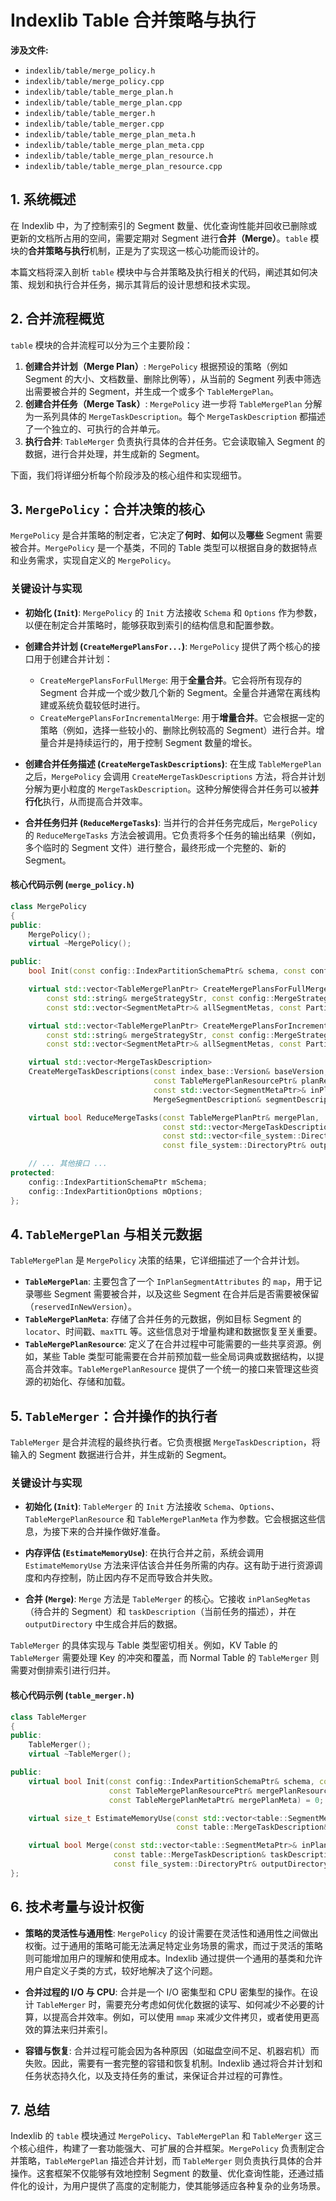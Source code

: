 
# Indexlib Table 合并策略与执行

**涉及文件:**
* `indexlib/table/merge_policy.h`
* `indexlib/table/merge_policy.cpp`
* `indexlib/table/table_merge_plan.h`
* `indexlib/table/table_merge_plan.cpp`
* `indexlib/table/table_merger.h`
* `indexlib/table/table_merger.cpp`
* `indexlib/table/table_merge_plan_meta.h`
* `indexlib/table/table_merge_plan_meta.cpp`
* `indexlib/table/table_merge_plan_resource.h`
* `indexlib/table/table_merge_plan_resource.cpp`

## 1. 系统概述

在 Indexlib 中，为了控制索引的 Segment 数量、优化查询性能并回收已删除或更新的文档所占用的空间，需要定期对 Segment 进行**合并（Merge）**。`table` 模块的**合并策略与执行**机制，正是为了实现这一核心功能而设计的。

本篇文档将深入剖析 `table` 模块中与合并策略及执行相关的代码，阐述其如何决策、规划和执行合并任务，揭示其背后的设计思想和技术实现。

## 2. 合并流程概览

`table` 模块的合并流程可以分为三个主要阶段：

1.  **创建合并计划（Merge Plan）**: `MergePolicy` 根据预设的策略（例如 Segment 的大小、文档数量、删除比例等），从当前的 Segment 列表中筛选出需要被合并的 Segment，并生成一个或多个 `TableMergePlan`。
2.  **创建合并任务（Merge Task）**: `MergePolicy` 进一步将 `TableMergePlan` 分解为一系列具体的 `MergeTaskDescription`。每个 `MergeTaskDescription` 都描述了一个独立的、可执行的合并单元。
3.  **执行合并**: `TableMerger` 负责执行具体的合并任务。它会读取输入 Segment 的数据，进行合并处理，并生成新的 Segment。

下面，我们将详细分析每个阶段涉及的核心组件和实现细节。

## 3. `MergePolicy`：合并决策的核心

`MergePolicy` 是合并策略的制定者，它决定了**何时**、**如何**以及**哪些** Segment 需要被合并。`MergePolicy` 是一个基类，不同的 Table 类型可以根据自身的数据特点和业务需求，实现自定义的 `MergePolicy`。

### 关键设计与实现

*   **初始化 (`Init`)**: `MergePolicy` 的 `Init` 方法接收 `Schema` 和 `Options` 作为参数，以便在制定合并策略时，能够获取到索引的结构信息和配置参数。

*   **创建合并计划 (`CreateMergePlansFor...`)**: `MergePolicy` 提供了两个核心的接口用于创建合并计划：
    *   `CreateMergePlansForFullMerge`: 用于**全量合并**。它会将所有现存的 Segment 合并成一个或少数几个新的 Segment。全量合并通常在离线构建或系统负载较低时进行。
    *   `CreateMergePlansForIncrementalMerge`: 用于**增量合并**。它会根据一定的策略（例如，选择一些较小的、删除比例较高的 Segment）进行合并。增量合并是持续运行的，用于控制 Segment 数量的增长。

*   **创建合并任务描述 (`CreateMergeTaskDescriptions`)**: 在生成 `TableMergePlan` 之后，`MergePolicy` 会调用 `CreateMergeTaskDescriptions` 方法，将合并计划分解为更小粒度的 `MergeTaskDescription`。这种分解使得合并任务可以被**并行化**执行，从而提高合并效率。

*   **合并任务归并 (`ReduceMergeTasks`)**: 当并行的合并任务完成后，`MergePolicy` 的 `ReduceMergeTasks` 方法会被调用。它负责将多个任务的输出结果（例如，多个临时的 Segment 文件）进行整合，最终形成一个完整的、新的 Segment。

#### 核心代码示例 (`merge_policy.h`)

```cpp
class MergePolicy
{
public:
    MergePolicy();
    virtual ~MergePolicy();

public:
    bool Init(const config::IndexPartitionSchemaPtr& schema, const config::IndexPartitionOptions& options);

    virtual std::vector<TableMergePlanPtr> CreateMergePlansForFullMerge(
        const std::string& mergeStrategyStr, const config::MergeStrategyParameter& mergeStrategyParameter,
        const std::vector<SegmentMetaPtr>& allSegmentMetas, const PartitionRange& targetRange) const;

    virtual std::vector<TableMergePlanPtr> CreateMergePlansForIncrementalMerge(
        const std::string& mergeStrategyStr, const config::MergeStrategyParameter& mergeStrategyParameter,
        const std::vector<SegmentMetaPtr>& allSegmentMetas, const PartitionRange& targetRange) const = 0;

    virtual std::vector<MergeTaskDescription>
    CreateMergeTaskDescriptions(const index_base::Version& baseVersion, const TableMergePlanPtr& mergePlan,
                                const TableMergePlanResourcePtr& planResource,
                                const std::vector<SegmentMetaPtr>& inPlanSegmentMetas,
                                MergeSegmentDescription& segmentDescription) const = 0;

    virtual bool ReduceMergeTasks(const TableMergePlanPtr& mergePlan,
                                  const std::vector<MergeTaskDescription>& taskDescriptions,
                                  const std::vector<file_system::DirectoryPtr>& inputDirectorys,
                                  const file_system::DirectoryPtr& outputDirectory, bool isFailOver) const = 0;

    // ... 其他接口 ...
protected:
    config::IndexPartitionSchemaPtr mSchema;
    config::IndexPartitionOptions mOptions;
};
```

## 4. `TableMergePlan` 与相关元数据

`TableMergePlan` 是 `MergePolicy` 决策的结果，它详细描述了一个合并计划。

*   **`TableMergePlan`**: 主要包含了一个 `InPlanSegmentAttributes` 的 `map`，用于记录哪些 Segment 需要被合并，以及这些 Segment 在合并后是否需要被保留（`reservedInNewVersion`）。
*   **`TableMergePlanMeta`**: 存储了合并任务的元数据，例如目标 Segment 的 `locator`、时间戳、`maxTTL` 等。这些信息对于增量构建和数据恢复至关重要。
*   **`TableMergePlanResource`**: 定义了在合并过程中可能需要的一些共享资源。例如，某些 Table 类型可能需要在合并前预加载一些全局词典或数据结构，以提高合并效率。`TableMergePlanResource` 提供了一个统一的接口来管理这些资源的初始化、存储和加载。

## 5. `TableMerger`：合并操作的执行者

`TableMerger` 是合并流程的最终执行者。它负责根据 `MergeTaskDescription`，将输入的 Segment 数据进行合并，并生成新的 Segment。

### 关键设计与实现

*   **初始化 (`Init`)**: `TableMerger` 的 `Init` 方法接收 `Schema`、`Options`、`TableMergePlanResource` 和 `TableMergePlanMeta` 作为参数。它会根据这些信息，为接下来的合并操作做好准备。

*   **内存评估 (`EstimateMemoryUse`)**: 在执行合并之前，系统会调用 `EstimateMemoryUse` 方法来评估该合并任务所需的内存。这有助于进行资源调度和内存控制，防止因内存不足而导致合并失败。

*   **合并 (`Merge`)**: `Merge` 方法是 `TableMerger` 的核心。它接收 `inPlanSegMetas`（待合并的 Segment）和 `taskDescription`（当前任务的描述），并在 `outputDirectory` 中生成合并后的数据。

`TableMerger` 的具体实现与 Table 类型密切相关。例如，KV Table 的 `TableMerger` 需要处理 Key 的冲突和覆盖，而 Normal Table 的 `TableMerger` 则需要对倒排索引进行归并。

#### 核心代码示例 (`table_merger.h`)

```cpp
class TableMerger
{
public:
    TableMerger();
    virtual ~TableMerger();

public:
    virtual bool Init(const config::IndexPartitionSchemaPtr& schema, const config::IndexPartitionOptions& options,
                      const TableMergePlanResourcePtr& mergePlanResources,
                      const TableMergePlanMetaPtr& mergePlanMeta) = 0;

    virtual size_t EstimateMemoryUse(const std::vector<table::SegmentMetaPtr>& inPlanSegMetas,
                                     const table::MergeTaskDescription& taskDescription) const = 0;

    virtual bool Merge(const std::vector<table::SegmentMetaPtr>& inPlanSegMetas,
                       const table::MergeTaskDescription& taskDescription,
                       const file_system::DirectoryPtr& outputDirectory) = 0;
};
```

## 6. 技术考量与设计权衡

*   **策略的灵活性与通用性**: `MergePolicy` 的设计需要在灵活性和通用性之间做出权衡。过于通用的策略可能无法满足特定业务场景的需求，而过于灵活的策略则可能增加用户的理解和使用成本。Indexlib 通过提供一个通用的基类和允许用户自定义子类的方式，较好地解决了这个问题。

*   **合并过程的 I/O 与 CPU**: 合并是一个 I/O 密集型和 CPU 密集型的操作。在设计 `TableMerger` 时，需要充分考虑如何优化数据的读写、如何减少不必要的计算，以提高合并效率。例如，可以使用 `mmap` 来减少文件拷贝，或者使用更高效的算法来归并索引。

*   **容错与恢复**: 合并过程可能会因为各种原因（如磁盘空间不足、机器宕机）而失败。因此，需要有一套完整的容错和恢复机制。Indexlib 通过将合并计划和任务状态持久化，以及支持任务的重试，来保证合并过程的可靠性。

## 7. 总结

Indexlib 的 `table` 模块通过 `MergePolicy`、`TableMergePlan` 和 `TableMerger` 这三个核心组件，构建了一套功能强大、可扩展的合并框架。`MergePolicy` 负责制定合并策略，`TableMergePlan` 描述合并计划，而 `TableMerger` 则负责执行具体的合并操作。这套框架不仅能够有效地控制 Segment 的数量、优化查询性能，还通过插件化的设计，为用户提供了高度的定制能力，使其能够适应各种复杂的业务场景。
